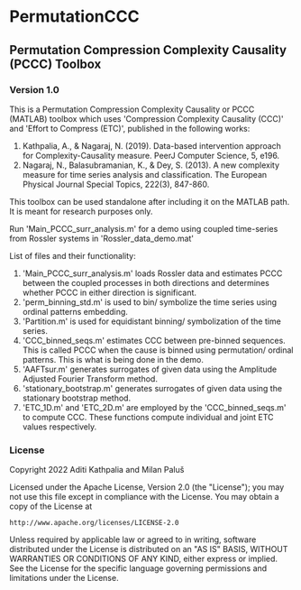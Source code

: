 # PermutationCCC

## Permutation Compression Complexity Causality (PCCC) Toolbox
### Version 1.0

This is a Permutation Compression Complexity Causality or PCCC (MATLAB) toolbox which uses 'Compression Complexity Causality (CCC)' and 'Effort to Compress (ETC)', published in the following works:

1. Kathpalia, A., & Nagaraj, N. (2019). Data-based intervention approach for Complexity-Causality measure. PeerJ Computer Science, 5, e196.
2. Nagaraj, N., Balasubramanian, K., & Dey, S. (2013). A new complexity measure for time series analysis and classification. The European Physical Journal Special Topics, 222(3), 847-860.


This toolbox can be used standalone after including it on the MATLAB path. It is meant for research purposes only.

Run 'Main_PCCC_surr_analysis.m' for a demo using coupled time-series from Rossler systems in 'Rossler_data_demo.mat'

List of files and their functionality:
1.  'Main_PCCC_surr_analysis.m' loads Rossler data and estimates PCCC between the coupled processes in both directions and determines whether PCCC in either direction is significant.
2. 'perm_binning_std.m' is used to bin/ symbolize the time series using ordinal patterns embedding.
3. 'Partition.m' is used for equidistant binning/ symbolization of the time series.
4. 'CCC_binned_seqs.m' estimates CCC between pre-binned sequences. This is called PCCC when the cause is binned using permutation/ ordinal patterns. This is what is being done in the demo.
5. 'AAFTsur.m' generates surrogates of given data using the Amplitude Adjusted Fourier Transform method.
6.  'stationary_bootstrap.m' generates surrogates of given data using the stationary bootstrap method.
7. 'ETC_1D.m' and 'ETC_2D.m' are employed by the 'CCC_binned_seqs.m' to compute CCC. These functions compute individual and joint ETC values respectively.

### License

Copyright 2022 Aditi Kathpalia and Milan Paluš

Licensed under the Apache License, Version 2.0 (the "License");
you may not use this file except in compliance with the License.
You may obtain a copy of the License at

    http://www.apache.org/licenses/LICENSE-2.0

Unless required by applicable law or agreed to in writing, software
distributed under the License is distributed on an "AS IS" BASIS,
WITHOUT WARRANTIES OR CONDITIONS OF ANY KIND, either express or implied.
See the License for the specific language governing permissions and
limitations under the License.
